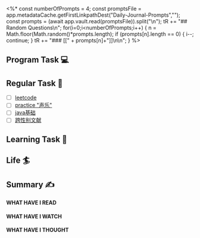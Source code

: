 <%*
const numberOfPrompts = 4;
const promptsFile = app.metadataCache.getFirstLinkpathDest("Daily-Journal-Prompts","");
const prompts = (await app.vault.read(promptsFile)).split("\n");
tR += "## Random Questions\n";
for(i=0;i<numberOfPrompts;i++) {
  n = Math.floor(Math.random()*prompts.length);
  if (prompts[n].length == 0) {
	  i--;
	  continue;
  }
  tR += "### [[" + prompts[n]+"]]\n\n";
}
%>

## Program Task  💻

## Regular Task  🤡
- [ ] [leetcode](https://leetcode.cn/study-plan/algorithms/?progress=tyz0ksg)
- [ ] [practice "声乐"](https://docs.google.com/spreadsheets/d/1F0zsAOoyfBXu63_U2zy0et0Ku1OxZ0DCDKUsEI5Ebjs/edit#gid=1676784532)
- [ ] [java基础](https://javaguide.cn/java/basis/java-basic-questions-01.html#%E5%9F%BA%E7%A1%80%E6%A6%82%E5%BF%B5)
- [ ] [跨性别文献](https://transreads.org/tag/article/)

## Learning Task 🎯

## Life 🏄

## Summary ✍
####  WHAT HAVE I READ

#### WHAT HAVE I WATCH

#### WHAT HAVE I THOUGHT
